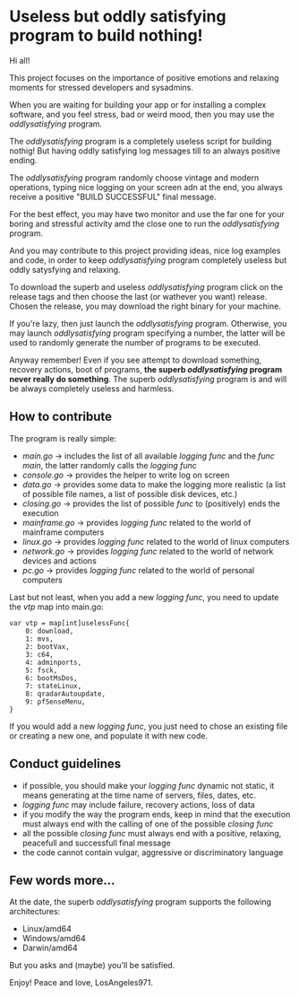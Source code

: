 # Useless but oddly satisfying program to build nothing!

Hi all!

This project focuses on the importance of positive emotions and relaxing moments for stressed developers and sysadmins.

When you are waiting for building your app or for installing a complex software, and you feel stress, bad or weird mood, then you may use the _oddlysatisfying_ program.

The _oddlysatisfying_ program is a completely useless script for building nothig! But having oddly satisfying log messages till to an always positive ending.

The _oddlysatisfying_ program randomly choose vintage and modern operations, typing nice logging on your screen adn at the end, you always receive a positive "BUILD SUCCESSFUL" final message.

For the best effect, you may have two monitor and use the far one for your boring and stressful activity amd the close one to run the _oddlysatisfying_ program.

And you may contribute to this project providing ideas, nice log examples and code, in order to keep _oddlysatisfying_ program completely useless but oddly satysfying and relaxing.

To download the superb and useless _oddlysatisfying_ program click on the release tags and then choose the last (or wathever you want) release.
Chosen the release, you may download the right binary for your machine.

If you're lazy, then just launch the _oddlysatisfying_ program.
Otherwise, you may launch  _oddlysatisfying_ program specifying a number, the latter will be used to randomly generate the number of programs to be executed.

Anyway remember! Even if you see attempt to download something, recovery actions, boot of programs, **the superb _oddlysatisfying_ program never really do something**.
The superb _oddlysatisfying_ program is and will be always completely useless and harmless.

## How to contribute

The program is really simple:

* _main.go_ -> includes the list of all available _logging func_ and the _func main_, the latter randomly calls the _logging func_
* _console.go_ -> provides the helper to write log on screen
* _data.go_ -> provides some data to make the logging more realistic (a list of possible file names, a list of possible disk devices, etc.)
* _closing.go_ -> provides the list of possible _func_ to (positively) ends the execution
* _mainframe.go_ -> provides _logging func_ related to the world of mainframe computers
* _linux.go_ -> provides _logging func_ related to the world of linux computers
* _network.go_ -> provides _logging func_ related to the world of network devices and actions
* _pc.go_ -> provides _logging func_ related to the world of personal computers

Last but not least, when you add a new _logging func_, you need to update the _vtp_ map into main.go: 

```golang
var vtp = map[int]uselessFunc{
	0: download,
	1: mvs,
	2: bootVax,
	3: c64,
	4: adminports,
	5: fsck,
	6: bootMsDos,
	7: stateLinux,
	8: qradarAutoupdate,
	9: pfSenseMenu,
}
```

If you would add a new _logging func_, you just need to chose an existing file or creating a new one, and populate it with new code.

## Conduct guidelines

* if possible, you should make your _logging func_ dynamic not static, it means generating at the time name of servers, files, dates, etc.
* _logging func_ may include failure, recovery actions, loss of data
* if you modify the way the program ends, keep in mind that the execution must always end with the calling of one of the possible _closing func_
* all the possible _closing func_ must always end with a positive, relaxing, peacefull and successfull final message
* the code cannot contain vulgar, aggressive or discriminatory language

## Few words more...

At the date, the superb _oddlysatisfying_ program supports the following architectures:

* Linux/amd64
* Windows/amd64
* Darwin/amd64

But you asks and (maybe) you'll be satisfied.


Enjoy!
Peace and love, LosAngeles971.